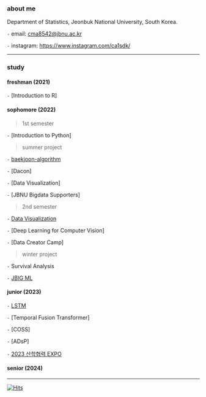 
### about me

Department of Statistics, Jeonbuk National University, South Korea. 

`-` email: cma8542@jbnu.ac.kr

`-` instagram: https://www.instagram.com/ca1sdk/

--- 

### study

#### freshman (2021)

`-` [Introduction to R]

#### sophomore (2022)

> 1st semester

`-` [Introduction to Python]

> summer project

`-` [baekjoon-algorithm](https://github.com/choiminah/baekjoon-algorithm)

`-` [Dacon]

`-` [Data Visualization]

`-` [JBNU Bigdata Supporters]

> 2nd semester

`-` [Data Visualization](https://github.com/choiminah/DV2022)

`-` [Deep Learning for Computer Vision]

`-` [Data Creator Camp]

> winter project

`-` Survival Analysis

`-` [JBIG ML](https://github.com/JBIG-DL/ML_study_winter23)

#### junior (2023)

`-` [LSTM](https://github.com/choiminah/LSTM)

`-` [Temporal Fusion Transformer] 

`-` [COSS]

`-` [ADsP]

`-` [2023 산학협력 EXPO](https://github.com/choiminah/IACexpo)

#### senior (2024)

---

[![Hits](https://hits.seeyoufarm.com/api/count/incr/badge.svg?url=https%3A%2F%2Fgithub.com%2Fwxnav&count_bg=%23D8D7D7&title_bg=%230C0D0D&icon=&icon_color=%23E7E7E7&title=hits&edge_flat=false)](https://hits.seeyoufarm.com)


<!--
**wxnav/wxnav** is a ✨ _special_ ✨ repository because its `README.md` (this file) appears on your GitHub profile.

Here are some ideas to get you started:

- 🔭 I’m currently working on ...
- 🌱 I’m currently learning ...
- 👯 I’m looking to collaborate on ...
- 🤔 I’m looking for help with ...
- 💬 Ask me about ...
- 📫 How to reach me: ...
- 😄 Pronouns: ...
- ⚡ Fun fact: ...
-->
